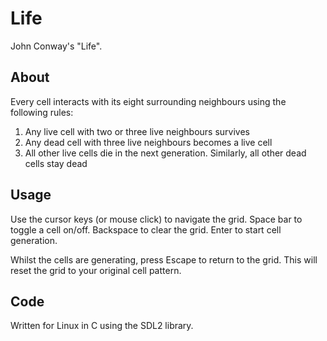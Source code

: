 # Life

John Conway's "Life".

## About
Every cell interacts with its eight surrounding neighbours using the following rules:

1. Any live cell with two or three live neighbours survives
2. Any dead cell with three live neighbours becomes a live cell
3. All other live cells die in the next generation. Similarly, all other dead cells stay dead

## Usage
Use the cursor keys (or mouse click) to navigate the grid.
Space bar to toggle a cell on/off.
Backspace to clear the grid.
Enter to start cell generation.

Whilst the cells are generating, press Escape to return to the grid. This will reset the grid to your original cell pattern.

## Code
Written for Linux in C using the SDL2 library.
